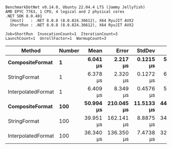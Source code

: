 ```

BenchmarkDotNet v0.14.0, Ubuntu 22.04.4 LTS (Jammy Jellyfish)
AMD EPYC 7763, 1 CPU, 4 logical and 2 physical cores
.NET SDK 8.0.401
  [Host]   : .NET 8.0.8 (8.0.824.36612), X64 RyuJIT AVX2
  ShortRun : .NET 8.0.8 (8.0.824.36612), X64 RyuJIT AVX2

Job=ShortRun  InvocationCount=1  IterationCount=3  
LaunchCount=1  UnrollFactor=1  WarmupCount=3  

```
| Method             | Number | Mean      | Error      | StdDev     | Min       | Max       | Allocated |
|------------------- |------- |----------:|-----------:|-----------:|----------:|----------:|----------:|
| **CompositeFormat**    | **1**      |  **6.041 μs** |   **2.217 μs** |  **0.1215 μs** |  **5.970 μs** |  **6.181 μs** |     **872 B** |
| StringFormat       | 1      |  6.378 μs |   2.320 μs |  0.1272 μs |  6.281 μs |  6.522 μs |     896 B |
| InterpolatedFormat | 1      |  6.409 μs |   8.349 μs |  0.4576 μs |  5.912 μs |  6.813 μs |     872 B |
| **CompositeFormat**    | **100**    | **50.994 μs** | **210.045 μs** | **11.5133 μs** | **44.088 μs** | **64.285 μs** |   **14336 B** |
| StringFormat       | 100    | 39.951 μs | 162.141 μs |  8.8875 μs | 34.795 μs | 50.213 μs |   16736 B |
| InterpolatedFormat | 100    | 36.340 μs | 136.350 μs |  7.4738 μs | 32.014 μs | 44.969 μs |   14336 B |
